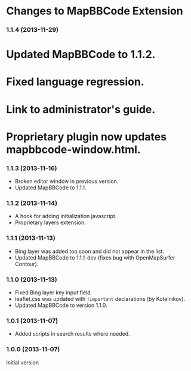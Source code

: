 # Changes to MapBBCode Extension

### 1.1.4 (2013-11-29)

# Updated MapBBCode to 1.1.2.
# Fixed language regression.
# Link to administrator's guide.
# Proprietary plugin now updates mapbbcode-window.html.

### 1.1.3 (2013-11-16)

* Broken editor window in previous version.
* Updated MapBBCode to 1.1.1.

### 1.1.2 (2013-11-14)

* A hook for adding initialization javascript.
* Proprietary layers extension.

### 1.1.1 (2013-11-13)

* Bing layer was added too soon and did not appear in the list.
* Updated MapBBCode to 1.1.1-dev (fixes bug with OpenMapSurfer Contour).

### 1.1.0 (2013-11-13)

* Fixed Bing layer key input field.
* leaflet.css was updated with `!important` declarations (by Kotelnikov).
* Updated MapBBCode to version 1.1.0.

### 1.0.1 (2013-11-07)

* Added scripts in search results where needed.

### 1.0.0 (2013-11-07)

Initial version

